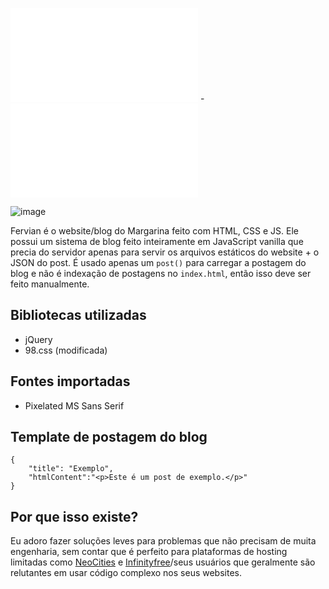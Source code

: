 ![English](README.md) - ![Português](README-pt_BR.md)

![image](https://github.com/user-attachments/assets/71d020cf-f822-4f82-ba68-44ed53f6f1e6)

Fervian é o website/blog do Margarina feito com HTML, CSS e JS. Ele possui um sistema de blog feito inteiramente em JavaScript vanilla que precia do servidor apenas para servir os arquivos estáticos do website + o JSON do post. É usado apenas um ``post()`` para carregar a postagem do blog e não é indexação de postagens no ``index.html``, então isso deve ser feito manualmente.

## Bibliotecas utilizadas
 - jQuery
 - 98.css (modificada)

## Fontes importadas
 - Pixelated MS Sans Serif

## Template de postagem do blog
```
{  
    "title": "Exemplo",
    "htmlContent":"<p>Este é um post de exemplo.</p>"
}
```

## Por que isso existe?
Eu adoro fazer soluções leves para problemas que não precisam de muita engenharia, sem contar que é perfeito para plataformas de hosting limitadas como [NeoCities](https://neocities.org) e [Infinityfree](https://infinityfree.com)/seus usuários que geralmente são relutantes em usar código complexo nos seus websites.
